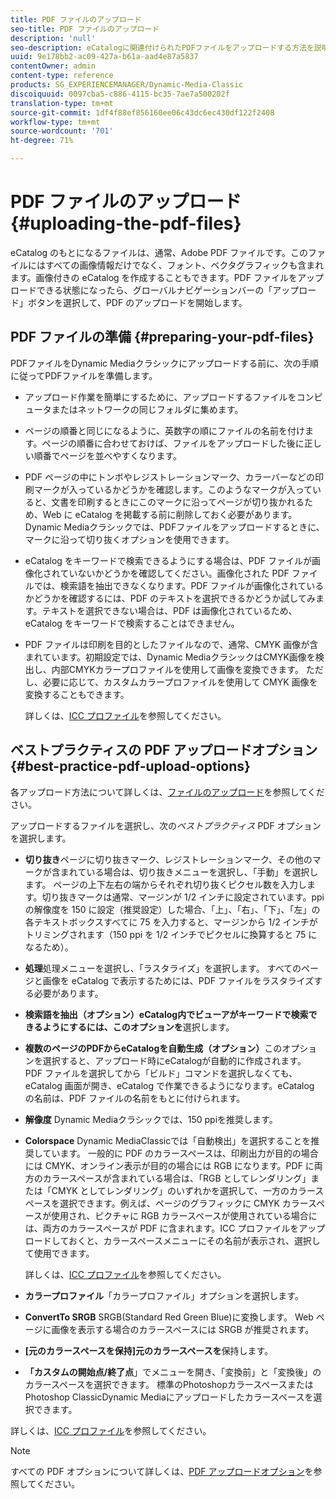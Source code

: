 ```yaml
---
title: PDF ファイルのアップロード
seo-title: PDF ファイルのアップロード
description: 'null'
seo-description: eCatalogに関連付けられたPDFファイルをアップロードする方法を説明します。
uuid: 9e178bb2-ac09-427a-b61a-aad4e87a5837
contentOwner: admin
content-type: reference
products: SG_EXPERIENCEMANAGER/Dynamic-Media-Classic
discoiquuid: 0097cba5-c886-4115-bc35-7ae7a500202f
translation-type: tm+mt
source-git-commit: 1df4f88ef856160ee06c43dc6ec430df122f2408
workflow-type: tm+mt
source-wordcount: '701'
ht-degree: 71%

---
```



# PDF ファイルのアップロード{#uploading-the-pdf-files}

eCatalog のもとになるファイルは、通常、Adobe PDF ファイルです。このファイルにはすべての画像情報だけでなく、フォント、ベクタグラフィックも含まれます。画像付きの eCatalog を作成することもできます。PDF ファイルをアップロードできる状態になったら、グローバルナビゲーションバーの「アップロード」ボタンを選択して、PDF のアップロードを開始します。

## PDF ファイルの準備 {#preparing-your-pdf-files}

PDFファイルをDynamic Mediaクラシックにアップロードする前に、次の手順に従ってPDFファイルを準備します。

* アップロード作業を簡単にするために、アップロードするファイルをコンピュータまたはネットワークの同じフォルダに集めます。
* ページの順番と同じになるように、英数字の順にファイルの名前を付けます。ページの順番に合わせておけば、ファイルをアップロードした後に正しい順番でページを並べやすくなります。
* PDF ページの中にトンボやレジストレーションマーク、カラーバーなどの印刷マークが入っているかどうかを確認します。このようなマークが入っていると、文書を印刷するときにこのマークに沿ってページが切り抜かれるため、Web に eCatalog を掲載する前に削除しておく必要があります。Dynamic Mediaクラシックでは、PDFファイルをアップロードするときに、マークに沿って切り抜くオプションを使用できます。
* eCatalog をキーワードで検索できるようにする場合は、PDF ファイルが画像化されていないかどうかを確認してください。画像化された PDF ファイルでは、検索語を抽出できなくなります。PDF ファイルが画像化されているかどうかを確認するには、PDF のテキストを選択できるかどうか試してみます。テキストを選択できない場合は、PDF は画像化されているため、eCatalog をキーワードで検索することはできません。
* PDF ファイルは印刷を目的としたファイルなので、通常、CMYK 画像が含まれています。初期設定では、Dynamic MediaクラシックはCMYK画像を検出し、内部CMYKカラープロファイルを使用して画像を変換できます。 ただし、必要に応じて、カスタムカラープロファイルを使用して CMYK 画像を変換することもできます。

   詳しくは、[ICC プロファイル](icc-profiles.md#icc_profiles)を参照してください。

## ベストプラクティスの PDF アップロードオプション {#best-practice-pdf-upload-options}

各アップロード方法について詳しくは、[ファイルのアップロード](uploading-files.md#uploading_your_files)を参照してください。

アップロードするファイルを選択し、次の&#x200B;*ベストプラクティス* PDF オプションを選択します。

* **切り抜き**&#x200B;ページに切り抜きマーク、レジストレーションマーク、その他のマークが含まれている場合は、切り抜きメニューを選択し、「手動」を選択します。 ページの上下左右の端からそれぞれ切り抜くピクセル数を入力します。切り抜きマークは通常、マージンが 1/2 インチに設定されています。ppi の解像度を 150 に設定（推奨設定）した場合、「上」、「右」、「下」、「左」の各テキストボックスすべてに 75 を入力すると、マージンから 1/2 インチがトリミングされます（150 ppi を 1/2 インチでピクセルに換算すると 75 になるため）。

* **処理**&#x200B;処理メニューを選択し、「ラスタライズ」を選択します。 すべてのページと画像を eCatalog で表示するためには、PDF ファイルをラスタライズする必要があります。

* **検索語を抽出（オプション）eCatalog内でビューアがキーワードで検索できるようにするには、このオプションを**&#x200B;選択します。

* **複数のページのPDFからeCatalogを自動生成（オプション）**&#x200B;このオプションを選択すると、アップロード時にeCatalogが自動的に作成されます。 PDF ファイルを選択してから「ビルド」コマンドを選択しなくても、eCatalog 画面が開き、eCatalog で作業できるようになります。eCatalog の名前は、PDF ファイルの名前をもとに付けられます。

* **解像度** Dynamic Mediaクラシックでは、150 ppiを推奨します。

* **Colorspace** Dynamic MediaClassicでは「自動検出」を選択することを推奨しています。 一般的に PDF のカラースペースは、印刷出力が目的の場合には CMYK、オンライン表示が目的の場合には RGB になります。PDF に両方のカラースペースが含まれている場合は、「RGB としてレンダリング」または「CMYK としてレンダリング」のいずれかを選択して、一方のカラースペースを選択できます。例えば、ページのグラフィックに CMYK カラースペースが使用され、ピクチャに RGB カラースペースが使用されている場合には、両方のカラースペースが PDF に含まれます。ICC プロファイルをアップロードしておくと、カラースペースメニューにその名前が表示され、選択して使用できます。

   詳しくは、[ICC プロファイル](icc-profiles.md#icc_profiles)を参照してください。

* **カラープロファイル**「カラープロファイル」オプションを選択します。

* **ConvertTo SRGB** SRGB(Standard Red Green Blue)に変換します。 Web ページに画像を表示する場合のカラースペースには SRGB が推奨されます。

* **[元のカラースペースを保持]元のカラースペースを**&#x200B;保持します。

* **「カスタムの開始点/終了点**」でメニューを開き、「変換前」と「変換後」のカラースペースを選択できます。 標準のPhotoshopカラースペースまたはPhotoshop ClassicDynamic Mediaにアップロードしたカラースペースを選択できます。

詳しくは、[ICC プロファイル](icc-profiles.md#icc_profiles)を参照してください。

>[!NOTE]
>
>すべての PDF オプションについて詳しくは、[PDF アップロードオプション](pdfs.md#pdf_upload_options)を参照してください。

